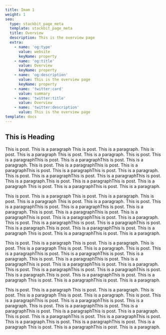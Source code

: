 ```yaml
---
title: Imam 1
weight: 1
seo:
  type: stackbit_page_meta
  template: stackbit_page_meta
  title: Overview
  description: This is the overview page
  extra:
    - name: 'og:type'
      value: website
      keyName: property
    - name: 'og:title'
      value: Overview
      keyName: property
    - name: 'og:description'
      value: This is the overview page
      keyName: property
    - name: 'twitter:card'
      value: summary
    - name: 'twitter:title'
      value: Overview
    - name: 'twitter:description'
      value: This is the overview page
template: docs
---
```

<h2> This is Heading</h2><p>This is post. This is a paragraph This is post. This is a paragraph. This is post. This is a paragraph This is post. This is a paragraph. This is post. This is a paragraphThis is post. This is a paragraphThis is post. This is a paragraph. This is post. This is a paragraphThis is post. This is a paragraphThis is post. This is a paragraphThis is post. This is a paragraph. This is post. This is a paragraphThis is post. This is a paragraphThis is post. This is a paragraph.This is post. This is a paragraphThis is post. This is a paragraph This is post. This is a paragraphThis is post. This is a paragraph.</p><p>This is post. This is a paragraph This is post. This is a paragraph. This is post. This is a paragraph This is post. This is a paragraph. This is post. This is a paragraphThis is post. This is a paragraphThis is post. This is a paragraph. This is post. This is a paragraphThis is post. This is a paragraphThis is post. This is a paragraphThis is post. This is a paragraph. This is post. This is a paragraphThis is post. This is a paragraphThis is post. This is a paragraph.This is post. This is a paragraphThis is post. This is a paragraph This is post. This is a paragraphThis is post. This is a paragraph.</p><p>This is post. This is a paragraph This is post. This is a paragraph. This is post. This is a paragraph This is post. This is a paragraph. This is post. This is a paragraphThis is post. This is a paragraphThis is post. This is a paragraph. This is post. This is a paragraphThis is post. This is a paragraphThis is post. This is a paragraphThis is post. This is a paragraph. This is post. This is a paragraphThis is post. This is a paragraphThis is post. This is a paragraph.This is post. This is a paragraphThis is post. This is a paragraph This is post. This is a paragraphThis is post. This is a paragraph.</p><p>This is post. This is a paragraph This is post. This is a paragraph. This is post. This is a paragraph This is post. This is a paragraph. This is post. This is a paragraphThis is post. This is a paragraphThis is post. This is a paragraph. This is post. This is a paragraphThis is post. This is a paragraphThis is post. This is a paragraphThis is post. This is a paragraph. This is post. This is a paragraphThis is post. This is a paragraphThis is post. This is a paragraph.This is post. This is a paragraphThis is post. This is a paragraph This is post. This is a paragraphThis is post. This is a paragraph.</p>
